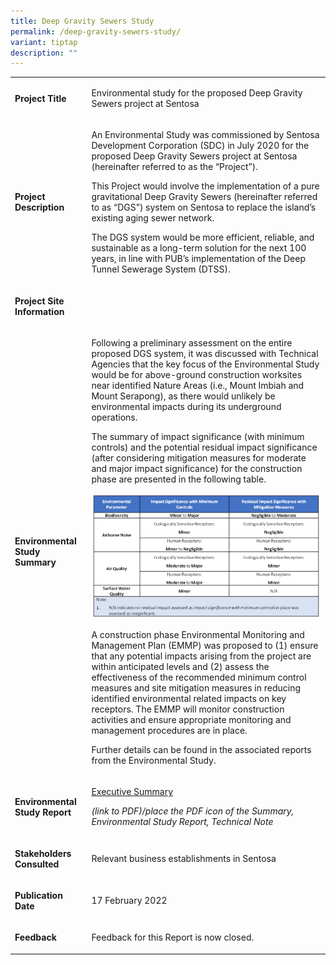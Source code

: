 ```yaml
---
title: Deep Gravity Sewers Study
permalink: /deep-gravity-sewers-study/
variant: tiptap
description: ""
---
```

<table style="minWidth: 50px">
<colgroup>
<col>
<col>
</colgroup>
<tbody>
<tr>
<td rowspan="1" colspan="1">
<p><strong>Project Title</strong>
</p>
</td>
<td rowspan="1" colspan="1">
<p>Environmental study for the proposed Deep Gravity Sewers project at Sentosa</p>
</td>
</tr>
<tr>
<td rowspan="1" colspan="1">
<p><strong>Project Description</strong>
</p>
</td>
<td rowspan="1" colspan="1">
<p>An Environmental Study was commissioned by Sentosa Development Corporation
(SDC) in July 2020 for the proposed Deep Gravity Sewers project at Sentosa
(hereinafter referred to as the “Project”).</p>
<p></p>
<p>This Project would involve the implementation of a pure gravitational
Deep Gravity Sewers (hereinafter referred to as “DGS”) system on Sentosa
to replace the island’s existing aging sewer network.</p>
<p></p>
<p>The DGS system would be more efficient, reliable, and sustainable as a
long-term solution for the next 100 years, in line with PUB’s implementation
of the Deep Tunnel Sewerage System (DTSS).</p>
<p></p>
</td>
</tr>
<tr>
<td rowspan="1" colspan="1">
<p><strong>Project Site Information</strong>
</p>
</td>
<td rowspan="1" colspan="1">
<p></p>
<div class="isomer-image-wrapper">
<img style="width: 100%" height="auto" width="100%" alt="" src="/images/eia/eia_dgs_projectsiteinfo.jpg">
</div>
</td>
</tr>
<tr>
<td rowspan="1" colspan="1">
<p><strong>Environmental Study Summary</strong>
</p>
</td>
<td rowspan="1" colspan="1">
<p>Following a preliminary assessment on the entire proposed DGS system,
it was discussed with Technical Agencies that the key focus of the Environmental
Study would be for above-ground construction worksites near identified
Nature Areas (i.e., Mount Imbiah and Mount Serapong), as there would unlikely
be environmental impacts during its underground operations.</p>
<p></p>
<p>The summary of impact significance (with minimum controls) and the potential
residual impact significance (after considering mitigation measures for
moderate and major impact significance) for the construction phase are
presented in the following table.</p>
<p></p>
<p></p>
<div class="isomer-image-wrapper">
<img style="width: 100%" height="auto" width="100%" alt="" src="/images/eia/summary table of impacts.png">
</div>
<p></p>
<p>A construction phase Environmental Monitoring and Management Plan (EMMP)
was proposed to (1) ensure that any potential impacts arising from the
project are within anticipated levels and (2) assess the effectiveness
of the recommended minimum control measures and site mitigation measures
in reducing identified environmental related impacts on key receptors.
The EMMP will monitor construction activities and ensure appropriate monitoring
and management procedures are in place.</p>
<p></p>
<p>Further details can be found in the associated reports from the Environmental
Study.</p>
<p></p>
</td>
</tr>
<tr>
<td rowspan="1" colspan="1">
<p><strong>Environmental Study Report</strong>
</p>
</td>
<td rowspan="1" colspan="1">
<p><a href="https://go.gov.sg/sdc-dgs-executive-summary" rel="noopener nofollow" target="_blank">Executive Summary</a>
</p>
<p></p>
<p></p>
<p><em>(link to PDF)/place the PDF icon of the Summary, Environmental Study Report, Technical Note</em>
</p>
</td>
</tr>
<tr>
<td rowspan="1" colspan="1">
<p><strong>Stakeholders Consulted</strong>
</p>
</td>
<td rowspan="1" colspan="1">
<p>Relevant business establishments in Sentosa</p>
</td>
</tr>
<tr>
<td rowspan="1" colspan="1">
<p><strong>Publication Date</strong>
</p>
</td>
<td rowspan="1" colspan="1">
<p>17 February 2022</p>
</td>
</tr>
<tr>
<td rowspan="1" colspan="1">
<p><strong>Feedback</strong>
</p>
</td>
<td rowspan="1" colspan="1">
<p>Feedback for this Report is now closed.</p>
</td>
</tr>
</tbody>
</table>
<p></p>